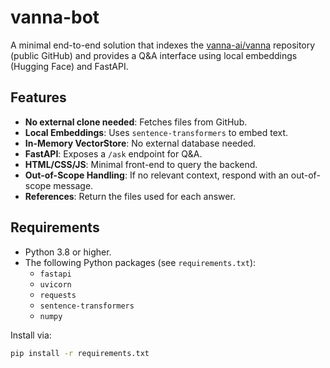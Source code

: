 # vanna-bot

A minimal end-to-end solution that indexes the [vanna-ai/vanna](https://github.com/vanna-ai/vanna) repository (public GitHub) and provides a Q&A interface using local embeddings (Hugging Face) and FastAPI.

## Features

- **No external clone needed**: Fetches files from GitHub.
- **Local Embeddings**: Uses `sentence-transformers` to embed text.
- **In-Memory VectorStore**: No external database needed.
- **FastAPI**: Exposes a `/ask` endpoint for Q&A.
- **HTML/CSS/JS**: Minimal front-end to query the backend.
- **Out-of-Scope Handling**: If no relevant context, respond with an out-of-scope message.
- **References**: Return the files used for each answer.

## Requirements

- Python 3.8 or higher.
- The following Python packages (see `requirements.txt`):
  - `fastapi`
  - `uvicorn`
  - `requests`
  - `sentence-transformers`  
  - `numpy`

Install via:

```bash
pip install -r requirements.txt
